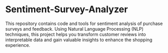 # Sentiment-Survey-Analyzer
This repository contains code and tools for sentiment analysis of purchase surveys and feedback. Using Natural Language Processing (NLP) techniques, this project helps you transform customer reviews into interpretable data and gain valuable insights to enhance the shopping experience.
